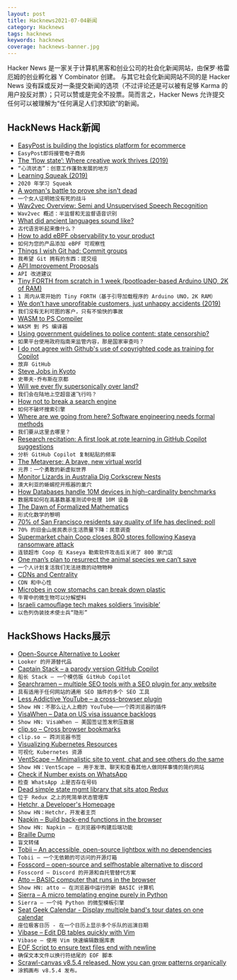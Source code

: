 ```yaml
---
layout: post
title: Hacknews2021-07-04新闻
category: Hacknews
tags: hacknews
keywords: hacknews
coverage: hacknews-banner.jpg
---
```


Hacker News 是一家关于计算机黑客和创业公司的社会化新闻网站，由保罗·格雷厄姆的创业孵化器 Y Combinator 创建。
与其它社会化新闻网站不同的是 Hacker News 没有踩或反对一条提交新闻的选项（不过评论还是可以被有足够 Karma 的用户投反对票）；只可以赞或是完全不投票。简而言之，Hacker News 允许提交任何可以被理解为“任何满足人们求知欲”的新闻。

## HackNews Hack新闻


- [EasyPost is building the logistics platform for ecommerce](https://www.easypost.com/careers)
- `EasyPost即将接管电子商务`
- [The ‘flow state’: Where creative work thrives (2019)](https://www.bbc.com/worklife/article/20190204-how-to-find-your-flow-state-to-be-peak-creative)
- `“心流状态”：创意工作蓬勃发展的地方`
- [Learning Squeak (2019)](https://wiki.squeak.org/squeak/6622)
- `2020 年学习 Squeak`
- [A woman's battle to prove she isn't dead](https://www.theguardian.com/lifeandstyle/2021/jul/03/they-said-i-dont-exist-but-i-am-here-one-womans-battle-to-prove-she-isnt-dead)
- `一个女人证明她没有死的战斗`
- [Wav2vec Overview: Semi and Unsupervised Speech Recognition](https://vaclavkosar.com/ml/Wav2vec2-Semi-and-Unsupervised-Speech-Recognition)
- `Wav2vec 概述：半监督和无监督语音识别`
- [What did ancient languages sound like?](https://antigonejournal.com/2021/07/what-did-ancient-languages-sound-like/)
- `古代语言听起来像什么？`
- [How to add eBPF observability to your product](https://brendangregg.com/blog/2021-07-03/how-to-add-bpf-observability.html)
- `如何为您的产品添加 eBPF 可观察性`
- [Things I wish Git had: Commit groups](http://blog.danieljanus.pl/2021/07/01/commit-groups/)
- `我希望 Git 拥有的东西：提交组`
- [API Improvement Proposals](https://google.aip.dev/)
- `API 改进建议`
- [Tiny FORTH from scratch in 1 week (bootloader-based Arduino UNO, 2K of RAM)](https://www.thanassis.space/miniforth.html)
- `1 周内从零开始的 Tiny FORTH（基于引导加载程序的 Arduino UNO，2K RAM）`
- [We don’t have unprofitable customers, just unhappy accidents (2019)](https://jansanity.com/we-dont-have-unprofitable-customers-just-unhappy-accidents/)
- `我们没有无利可图的客户，只有不愉快的事故`
- [WASM to PS Compiler](https://github.com/no-defun-allowed/wasm2ps)
- `WASM 到 PS 编译器`
- [Using government guidelines to police content: state censorship?](https://taibbi.substack.com/p/a-case-of-intellectual-capture-on)
- `如果平台使用政府指南来监管内容，那是国家审查吗？`
- [I do not agree with Github's use of copyrighted code as training for Copilot](https://thelig.ht/abandoning-github/)
- `放弃 GitHub`
- [Steve Jobs in Kyoto](https://www3.nhk.or.jp/nhkworld/en/news/backstories/1622/)
- `史蒂夫·乔布斯在京都`
- [Will we ever fly supersonically over land?](https://www.newyorker.com/tech/annals-of-technology/will-we-ever-fly-supersonically-over-land)
- `我们会在陆地上空超音速飞行吗？`
- [How not to break a search engine](https://about.sourcegraph.com/blog/how-not-to-break-a-search-engine-unglamorous-engineering/)
- `如何不破坏搜索引擎`
- [Where are we going from here? Software engineering needs formal methods](https://ntietz.com/tech-blog/future-of-software-engineering-is-formal-methods/)
- `我们要从这里去哪里？`
- [Research recitation: A first look at rote learning in GitHub Copilot suggestions](https://docs.github.com/en/github/copilot/research-recitation)
- `分析 GitHub Copilot 复制粘贴的频率`
- [The Metaverse: A brave, new virtual world](https://medium.com/berkman-klein-center/the-metaverse-a-brave-new-virtual-world-2f040cbae7d4)
- `元界：一个勇敢的新虚拟世界`
- [Monitor Lizards in Australia Dig Corkscrew Nests](https://www.theatlantic.com/science/archive/2021/06/monitor-lizards-australia-dig-incredible-corkscrew-nests/619294/)
- `澳大利亚的蜥蜴挖开瓶器的巢穴`
- [How Databases handle 10M devices in high-cardinality benchmarks](https://questdb.io/blog/2021/06/16/high-cardinality-time-series-data-performance/)
- `数据库如何在高基数基准测试中处理 10M 设备`
- [The Dawn of Formalized Mathematics](http://math.andrej.com/2021/06/24/the-dawn-of-formalized-mathematics/)
- `形式化数学的黎明`
- [70% of San Francisco residents say quality of life has declined: poll](https://www.kron4.com/news/bay-area/8-out-of-10-san-franciscans-say-crime-has-gotten-worse-poll/)
- `70% 的旧金山居民表示生活质量下降：民意调查`
- [Supermarket chain Coop closes 800 stores following Kaseya ransomware attack](https://therecord.media/supermarket-chain-coop-closes-800-stores-following-kaseya-ransomware-attack/)
- `连锁超市 Coop 在 Kaseya 勒索软件攻击后关闭了 800 家门店`
- [One man’s plan to resurrect the animal species we can’t save](https://www.wired.co.uk/article/natures-safe)
- `一个人计划复活我们无法拯救的动物物种`
- [CDNs and Centrality](https://www.potaroo.net/ispcol/2021-07/cdn.html)
- `CDN 和中心性`
- [Microbes in cow stomachs can break down plastic](https://www.frontiersin.org/articles/10.3389/fbioe.2021.684459/full)
- `牛胃中的微生物可以分解塑料`
- [Israeli camouflage tech makes soldiers ‘invisible’](https://www.jpost.com/jpost-tech/israeli-camouflage-tech-makes-soldiers-invisible-671096)
- `以色列伪装技术使士兵“隐形”`


## HackShows Hacks展示

- [ Open-Source Alternative to Looker](https://github.com/mlcraft-io/mlcraft)
- `Looker 的开源替代品`
- [ Captain Stack – a parody version GitHub Copilot](https://github.com/hieunc229/copilot-clone)
- `船长 Stack – 一个模仿版 GitHub Copilot`
- [ Searchramen – multiple SEO tools with a SEO plugin for any website](https://www.searchramen.com)
- `具有适用于任何网站的通用 SEO 插件的多个 SEO 工具`
- [ Less Addictive YouTube – a cross-browser plugin](https://github.com/JesseDrain/Less-Addictive-YouTube)
- `Show HN：不那么让人上瘾的 YouTube——一个跨浏览器的插件`
- [ VisaWhen – Data on US visa issuance backlogs](item?id=27698322)
- `Show HN: VisaWhen – 美国签证签发积压数据`
- [ clip.so – Cross browser bookmarks](https://clip.so)
- `clip.so – 跨浏览器书签`
- [ Visualizing Kubernetes Resources](https://laurinevala.medium.com/visualizing-kubernetes-resources-ee9d8c16d264)
- `可视化 Kubernetes 资源`
- [ VentScape – Minimalistic site to vent, chat and see others do the same](https://www.ventscape.life/chat)
- `Show HN：VentScape – 用于发泄、聊天和查看其他人做同样事情的简约网站`
- [ Check if Number exists on WhatsApp](https://github.com/AbhishekBiswal/whatsapp-verify)
- `检查 WhatsApp 上是否存在号码`
- [ Dead simple state mgmt library that sits atop Redux](https://gitlab.com/tlonny/boko)
- `位于 Redux 之上的死简单状态管理库`
- [ Hetchr, a Developer's Homepage](https://www.hetchr.com/)
- `Show HN：Hetchr，开发者主页`
- [ Napkin – Build back-end functions in the browser](https://www.napkin.io/)
- `Show HN: Napkin – 在浏览器中构建后端功能`
- [ Braille Dump](https://justine.lol/braille/)
- `盲文转储`
- [ Tobii – An accessible, open-source lightbox with no dependencies](https://github.com/midzer/tobii)
- `Tobii – 一个无依赖的可访问的开源灯箱`
- [ Fosscord – open-source and selfhostable alternative to discord](https://fosscord.com/)
- `Fosscord – Discord 的开源和自托管替代方案`
- [ Atto – BASIC computer that runs in the browser](https://jamesl.me/atto/)
- `Show HN: atto – 在浏览器中运行的新 BASIC 计算机`
- [ Sierra – A micro templating engine purely in Python](https://github.com/BrainStormYourWayIn/sierra)
- `Sierra – 一个纯 Python 的微型模板引擎`
- [ Seat Geek Calendar - Display multiple band's tour dates on one calendar](https://www.seatgeekcalendar.com/)
- `座位极客日历 - 在一个日历上显示多个乐队的巡演日期`
- [ Vibase – Edit DB tables quickly with Vim](https://github.com/BnMcGn/vibase)
- `Vibase – 使用 Vim 快速编辑数据库表`
- [ EOF Script to ensure text files end with newline](https://github.com/Keeo/end-of-file)
- `确保文本文件以换行符结尾的 EOF 脚本`
- [ Scrawl-canvas v8.5.4 released. Now you can grow patterns organically](https://www.linkedin.com/posts/rik-roots-50349611_javascript-animation-html5-activity-6817037507725787136-XDjp/)
- `涂鸦画布 v8.5.4 发布。`


